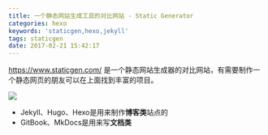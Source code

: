 ```yaml
---
title: 一个静态网站生成工具的对比网站 - Static Generator
categories: hexo
keywords: 'staticgen,hexo,jekyll'
tags: staticgen
date: 2017-02-21 15:42:17
---
```



https://www.staticgen.com/ 是一个静态网站生成器的对比网站，有需要制作一个静态网页的朋友可以在上面找到丰富的项目。

![](http://ojicajn2x.bkt.clouddn.com/static-gen-01.jpg)

<!-- more -->
- Jekyll、Hugo、Hexo是用来制作**博客类**站点的
- GitBook、MkDocs是用来写**文档类**
